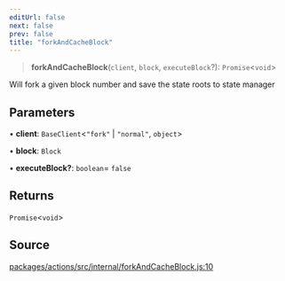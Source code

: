 ```yaml
---
editUrl: false
next: false
prev: false
title: "forkAndCacheBlock"
---
```


> **forkAndCacheBlock**(`client`, `block`, `executeBlock`?): `Promise`\<`void`\>

Will fork a given block number and save the state roots to state manager

## Parameters

• **client**: `BaseClient`\<`"fork"` \| `"normal"`, `object`\>

• **block**: `Block`

• **executeBlock?**: `boolean`= `false`

## Returns

`Promise`\<`void`\>

## Source

[packages/actions/src/internal/forkAndCacheBlock.js:10](https://github.com/evmts/tevm-monorepo/blob/main/packages/actions/src/internal/forkAndCacheBlock.js#L10)
